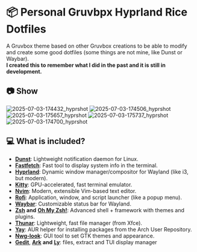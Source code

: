 # 📦 Personal Gruvbpx Hyprland Rice Dotfiles
A  Gruvbox theme based on other Gruvbox creations to be able to modify and create some good dotfiles (some things are not mine, like Dunst or Waybar).<br> **I created this to remember what I did in the past and it is still in development.**

## 📷 Show
![2025-07-03-174432_hyprshot](https://github.com/user-attachments/assets/5f3f2089-5ec7-4b37-b975-0bc7411f2ddb)
![2025-07-03-174506_hyprshot](https://github.com/user-attachments/assets/2cf1ee06-6ded-45de-ab2e-0d1e7bd1fbe0)
![2025-07-03-175657_hyprshot](https://github.com/user-attachments/assets/00542eac-7d2f-4e87-a003-0ff2d23f3678)
![2025-07-03-175737_hyprshot](https://github.com/user-attachments/assets/452e50dc-b388-4d32-8066-822c205ba26f)
![2025-07-03-174700_hyprshot](https://github.com/user-attachments/assets/7b751e05-0fe7-474d-856c-600617046309)

## 💻 What is included?
- [**Dunst**](https://github.com/dunst-project/dunst): Lightweight notification daemon for Linux.
- [**Fastfetch**](https://github.com/fastfetch-cli/fastfetch): Fast tool to display system info in the terminal.
- [**Hyprland**](https://github.com/hyprwm/Hyprland): Dynamic window manager/compositor for Wayland (like i3, but modern).
- [**Kitty**](https://github.com/kovidgoyal/kitty): GPU-accelerated, fast terminal emulator.
- [**Nvim**](https://github.com/neovim/neovim): Modern, extensible Vim-based text editor.
- [**Rofi**](https://github.com/davatorium/rofi): Application, window, and script launcher (like a popup menu).
- [**Waybar**](https://github.com/Alexays/Waybar): Customizable status bar for Wayland.
- [**Zsh**](https://github.com/zsh-users/zsh) **and** [**Oh My Zsh!**](https://github.com/ohmyzsh/ohmyzsh): Advanced shell + framework with themes and plugins.
- [**Thunar**](https://github.com/xfce-mirror/thunar): Lightweight, fast file manager (from Xfce).
- [**Yay**](https://github.com/Jguer/yay): AUR helper for installing packages from the Arch User Repository.
- [**Nwg-look**](https://github.com/nwg-piotr/nwg-look): GUI tool to set GTK themes and appearance.
- [**Gedit**](https://gedit-text-editor.org/), [**Ark**](https://github.com/KDE/ark) **and** [**Ly**](https://github.com/fairyglade/ly): files, extract and TUI display manager

